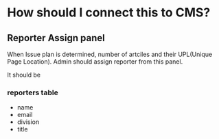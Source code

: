 # How should I connect this to CMS?


## Reporter Assign panel

When Issue plan is determined, number of artciles and their UPL(Unique Page Location).
Admin should assign reporter from this panel.

It should be

### reporters table

- name
- email
- division
- title
